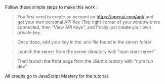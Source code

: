 Follow these simple steps to make this work : 

>You first need to create an account on https://openai.com/api/ and get your own personal API Key (Top right corner of your window once connected, then "View API Keys", and finally just create your own private key.

>Once done, add your key in the .env file found in the server folder

>Launch the server from the server directory with "npm start server" 

>Then launch the front page from the client directory with "npm run dev" 

All credits go to JavaScript Mastery for the tutorial. 
